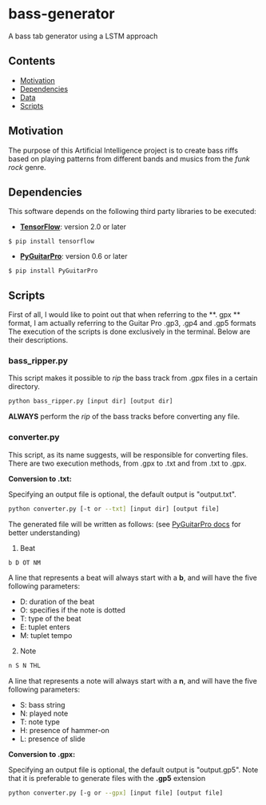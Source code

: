 # bass-generator
A bass tab generator using a LSTM approach

## Contents
- [Motivation](#Motivation)
- [Dependencies](#Dependencies)
- [Data](#Data)
- [Scripts](#Scripts)

## Motivation

The purpose of this Artificial Intelligence project is to create bass riffs based on playing patterns from different bands and musics from the *funk rock* genre.

## Dependencies
This software depends on the following third party libraries to be executed:
- **[TensorFlow](https://www.tensorflow.org/)**: version 2.0 or later
```shell
$ pip install tensorflow
```
- **[PyGuitarPro](https://github.com/Perlence/PyGuitarPro)**: version 0.6 or later
```shell
$ pip install PyGuitarPro
```

## Scripts
First of all, I would like to point out that when referring to the **. gpx ** format, I am actually referring to the Guitar Pro .gp3, .gp4 and .gp5 formats\
The execution of the scripts is done exclusively in the terminal. Below are their descriptions.

### bass_ripper.py

This script makes it possible to *rip* the bass track from .gpx files in a certain directory.

```bash
python bass_ripper.py [input dir] [output dir]
```
**ALWAYS** perform the *rip* of the bass tracks before converting any file.

### converter.py
This script, as its name suggests, will be responsible for converting files. There are two execution methods, from .gpx to .txt and from .txt to .gpx.

**Conversion to .txt:**

Specifying an output file is optional, the default output is "output.txt".
```bash
python converter.py [-t or --txt] [input dir] [output file]
```
The generated file will be written as follows: (see [PyGuitarPro docs](https://pyguitarpro.readthedocs.io) for better understanding)

1. Beat

```bash
b D OT NM
```
A line that represents a beat will always start with a **b**, and will have the five following parameters:
 - D: duration of the beat
 - O: specifies if the note is dotted
 - T: type of the beat 
 - E: tuplet enters
 - M: tuplet tempo


2. Note

```bash
n S N THL
```
A line that represents a note will always start with a **n**, and will have the five following parameters:
 - S: bass string
 - N: played note
 - T: note type
 - H: presence of hammer-on
 - L: presence of slide

**Conversion to .gpx:**

Specifying an output file is optional, the default output is "output.gp5". Note that it is preferable to generate files with the **.gp5** extension

```bash
python converter.py [-g or --gpx] [input file] [output file]
```
